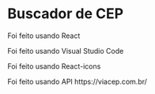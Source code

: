 <h1>Buscador de CEP</h1>
<p>Foi feito usando React </p>
<p>Foi feito usando Visual Studio Code </p>
<p>Foi feito usando React-icons</p>
<p>Foi feito usando API https://viacep.com.br/ </p>
